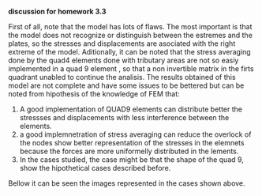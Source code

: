 **discussion for homework 3.3**

First of all, note that the model has lots of flaws. The most important is that the model does not recognize or distinguish between the estremes and the plates, so the stresses and displacements are asociated with the right extreme of the model. Aditionally, it can be noted that the stress averaging done by the quad4 elements done with tributary areas are not so easiy implemented in a quad 9 element , so that a non invertible matrix in the firts quadrant unabled to continue the analisis. The results obtained of this model are not complete and have some issues to be bettered but can be noted from hipothesis of the knowledge of FEM that:
1. A good implementation of QUAD9 elements can distribute better the stressses and displacements with less interference between the elements.
2. a good implemnetration of stress averaging can reduce the overlock of the nodes show better representation of the stresses in the elemnets because the forces are more uniformelly distributed in the lements. 
3. In the cases studied, the case might be that the shape of the quad 9, show the hipothetical cases described before.

Bellow it can be seen the images represented in the cases shown above. 


